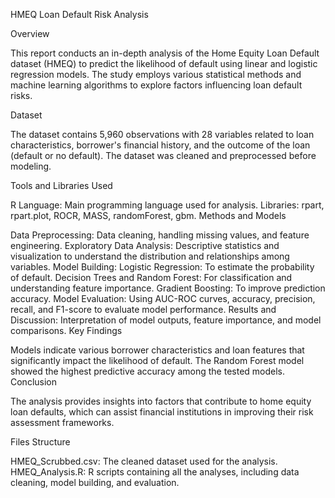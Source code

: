 HMEQ Loan Default Risk Analysis

Overview

This report conducts an in-depth analysis of the Home Equity Loan Default dataset (HMEQ) to predict the likelihood of default using linear and logistic regression models. The study employs various statistical methods and machine learning algorithms to explore factors influencing loan default risks.

Dataset

The dataset contains 5,960 observations with 28 variables related to loan characteristics, borrower's financial history, and the outcome of the loan (default or no default). The dataset was cleaned and preprocessed before modeling.

Tools and Libraries Used

R Language: Main programming language used for analysis.
Libraries: rpart, rpart.plot, ROCR, MASS, randomForest, gbm.
Methods and Models

Data Preprocessing: Data cleaning, handling missing values, and feature engineering.
Exploratory Data Analysis: Descriptive statistics and visualization to understand the distribution and relationships among variables.
Model Building:
Logistic Regression: To estimate the probability of default.
Decision Trees and Random Forest: For classification and understanding feature importance.
Gradient Boosting: To improve prediction accuracy.
Model Evaluation: Using AUC-ROC curves, accuracy, precision, recall, and F1-score to evaluate model performance.
Results and Discussion: Interpretation of model outputs, feature importance, and model comparisons.
Key Findings

Models indicate various borrower characteristics and loan features that significantly impact the likelihood of default.
The Random Forest model showed the highest predictive accuracy among the tested models.
Conclusion

The analysis provides insights into factors that contribute to home equity loan defaults, which can assist financial institutions in improving their risk assessment frameworks.

Files Structure

HMEQ_Scrubbed.csv: The cleaned dataset used for the analysis.
HMEQ_Analysis.R: R scripts containing all the analyses, including data cleaning, model building, and evaluation.
